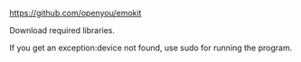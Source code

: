 https://github.com/openyou/emokit

Download required libraries.

If you get an exception:device not found, use sudo for running the program.
